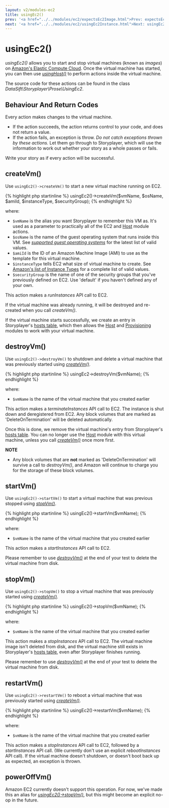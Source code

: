 ```yaml
---
layout: v2/modules-ec2
title: usingEc2()
prev: '<a href="../../modules/ec2/expectsEc2Image.html">Prev: expectsEc2Image()</a>'
next: '<a href="../../modules/ec2/usingEc2Instance.html">Next: usingEc2Instance()</a>'
---
```


# usingEc2()

_usingEc2()_ allows you to start and stop virtual machines (known as _images_) on [Amazon's Elastic Compute Cloud](http://aws.amazon.com/ec2/).  Once the virtual machine has started, you can then use _[usingHost()](../host/usingHost.html)_ to perform actions inside the virtual machine.

The source code for these actions can be found in the class _DataSift\Storyplayer\Prose\UsingEc2_.

## Behaviour And Return Codes

Every action makes changes to the virtual machine.

* If the action succeeds, the action returns control to your code, and does not return a value.
* If the action fails, an exception is throw. _Do not catch exceptions thrown by these actions._ Let them go through to Storyplayer, which will use the information to work out whether your story as a whole passes or fails.

Write your story as if every action will be successful.

## createVm()

Use `usingEc2()->createVm()` to start a new virtual machine running on EC2.

{% highlight php startinline %}
usingEc2()->createVm($vmName, $osName, $amiId, $instanceType, $securityGroup);
{% endhighlight %}

where:

* `$vmName` is the alias you want Storyplayer to remember this VM as.  It's used as a parameter to practically all of the EC2 and [Host](../host/index.html) module actions.
* `$osName` is the name of the guest operating system that runs inside this VM.  See _[supported guest operating systems](supported-guests.html)_ for the latest list of valid values.
* `$amiId` is the ID of an Amazon Machine Image (AMI) to use as the template for this virtual machine.
* `$instanceType` tells EC2 what size of virtual machine to create. See [Amazon's list of Instance Types](http://aws.amazon.com/ec2/instance-types/#instance-details) for a complete list of valid values.
* `$securityGroup` is the name of one of the security groups that you've previously defined on EC2.  Use 'default' if you haven't defined any of your own.

This action makes a _runInstances_ API call to EC2.

If the virtual machine was already running, it will be destroyed and re-created when you call _createVm()_.

If the virtual machine starts successfully, we create an entry in Storyplayer's [hosts table](../hoststable/how-hosts-are-remembered.html), which then allows the [Host](../host/index.html) and [Provisioning](../provisioning/index.html) modules to work with your virtual machine.

## destroyVm()

Use `usingEc2()->destroyVm()` to shutdown and delete a virtual machine that was previously started using _[createVm()](#createvm)_.

{% highlight php startinline %}
usingEc2->destroyVm($vmName);
{% endhighlight %}

where:

* `$vmName` is the name of the virtual machine that you created earlier

This action makes a _terminateInstances_ API call to EC2. The instance is shut down and deregistered from EC2.  Any block volumes that are marked as 'DeleteOnTermination' will be deleted automatically.

Once this is done, we remove the virtual machine's entry from Storyplayer's [hosts table](../hoststable/how-hosts-are-remembered.html).  You can no longer use the [Host](../host/index.html) module with this virtual machine, unless you call _[createVm()](#createvm)_ once more first.

__NOTE__

* Any block volumes that are __not__ marked as 'DeleteOnTermination' will survive a call to _destroyVm()_, and Amazon will continue to charge you for the storage of these block volumes.

## startVm()

Use `usingEc2()->startVm()` to start a virtual machine that was previous stopped using _[stopVm()](#stopvm)_.

{% highlight php startinline %}
usingEc2()->startVm($vmName);
{% endhighlight %}

where:

* `$vmName` is the name of the virtual machine that you created earlier

This action makes a _startInstances_ API call to EC2.

Please remember to use _[destroyVm()](#destroyvm)_ at the end of your test to delete the virtual machine from disk.

## stopVm()

Use `usingEc2()->stopVm()` to stop a virtual machine that was previously started using _[createVm()](#createvm)_.

{% highlight php startinline %}
usingEc2()->stopVm($vmName);
{% endhighlight %}

where:

* `$vmName` is the name of the virtual machine that you created earlier

This action makes a _stopInstances_ API call to EC2.  The virtual machine image isn't deleted from disk, and the virtual machine still exists in Storyplayer's [hosts table](../hoststable/how-hosts-are-remembered.html), even after Storyplayer finishes running.

Please remember to use _[destroyVm()](#destroyvm)_ at the end of your test to delete the virtual machine from disk.

## restartVm()

Use `usingEc2()->restartVm()` to reboot a virtual machine that was previously started using _[createVm()](#createvm)_.

{% highlight php startinline %}
usingEc2()->restartVm($vmName);
{% endhighlight %}

where:

* `$vmName` is the name of the virtual machine that you created earlier

This action makes a _stopInstances_ API call to EC2, followed by a _startInstances_ API call.  (We currently don't use an explicit _rebootInstances_ API call).  If the virtual machine doesn't shutdown, or doesn't boot back up as expected, an exception is thrown.

## powerOffVm()

Amazon EC2 currently doesn't support this operation.  For now, we've made this an alias for _[usingEc2()->stopVm()](#stopvm)_, but this might become an explicit no-op in the future.